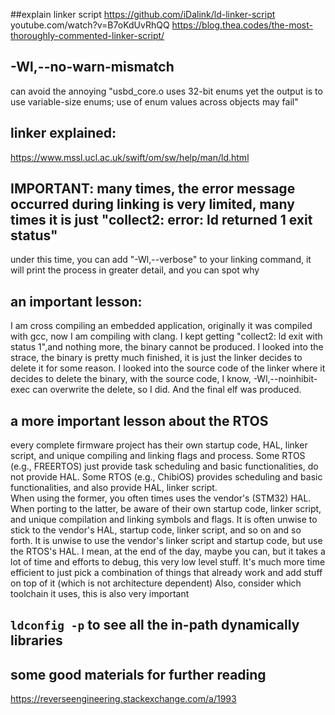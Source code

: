 ##explain linker script
https://github.com/iDalink/ld-linker-script
youtube.com/watch?v=B7oKdUvRhQQ
https://blog.thea.codes/the-most-thoroughly-commented-linker-script/

## -Wl,--no-warn-mismatch
can avoid the annoying "usbd_core.o uses 32-bit enums yet the output is to use variable-size enums; use of enum values across objects may fail"

## linker explained:
https://www.mssl.ucl.ac.uk/swift/om/sw/help/man/ld.html

## IMPORTANT: many times, the error message occurred during linking is very limited, many times it is just "collect2: error: ld returned 1 exit status"
under this time, you can add "-Wl,--verbose" to your linking command, it will print the process in greater detail, and you can spot why

## an important lesson:
I am cross compiling an embedded application, originally it was compiled with gcc, now I am compiling with clang. I kept getting "collect2: ld exit with status 1",and nothing more, the binary cannot be produced. 
I looked into the strace, the binary is pretty much finished, it is just the linker decides to delete it for some reason. I looked into the source code of the linker where it decides to delete the binary, with the source code, I know, -Wl,--noinhibit-exec can overwrite the delete, so I did. And the final elf was produced. 

## a more important lesson about the RTOS
every complete firmware project has their own startup code, HAL, linker script, and unique compiling and linking flags and process. 
Some RTOS (e.g., FREERTOS) just provide task scheduling and basic functionalities, do not provide HAL.
Some RTOS (e.g., ChibiOS) provides scheduling and basic functionalities, and also provide HAL, linker script.  
When using the former, you often times uses the vendor's (STM32) HAL.
When porting to the latter, be aware of their own startup code, linker script, and unique compilation and linking symbols and flags. 
It is often unwise to stick to the vendor's HAL, startup code, linker script, and so on and so forth. 
It is unwise to use the vendor's linker script and startup code, but use the RTOS's HAL.
I mean, at the end of the day, maybe you can, but it takes a lot of time and efforts to debug, this very low level stuff.
It's much more time efficient to just pick a combination of things that already work and add stuff on top of it (which is not architecture dependent)
Also, consider which toolchain it uses, this is also very important


## `ldconfig -p` to see all the in-path dynamically libraries


## some good materials for further reading
https://reverseengineering.stackexchange.com/a/1993
